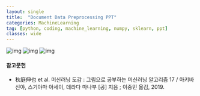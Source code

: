 ```yaml
---
layout: single
title:  "Document Data Preprocessing PPT"
categories: MachineLearning
tag: [python, coding, machine_learning, numpy, sklearn, ppt]
classes: wide
---
```


![img](/images/2022-09-03-Data_Preprocessing_of_Documents_PPT/슬라이드1.JPG)
![img](/images/2022-09-03-Data_Preprocessing_of_Documents_PPT/슬라이드2.JPG)
![img](/images/2022-09-03-Data_Preprocessing_of_Documents_PPT/슬라이드3.JPG)

#### 참고문헌

- 秋庭伸也 et al. 머신러닝 도감 : 그림으로 공부하는 머신러닝 알고리즘 17 / 아키바 신야, 스기야마 아세이, 데라다 마나부 [공] 지음 ; 이중민 옮김, 2019.
